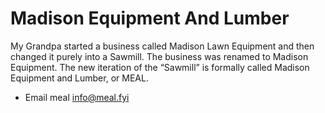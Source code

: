 # Madison Equipment And Lumber 

My Grandpa started a business called Madison Lawn Equipment and then changed it purely into a Sawmill. The business was renamed to Madison Equipment. The new iteration of the “Sawmill” is formally called Madison Equipment and Lumber, or MEAL.

- Email meal <info@meal.fyi>

